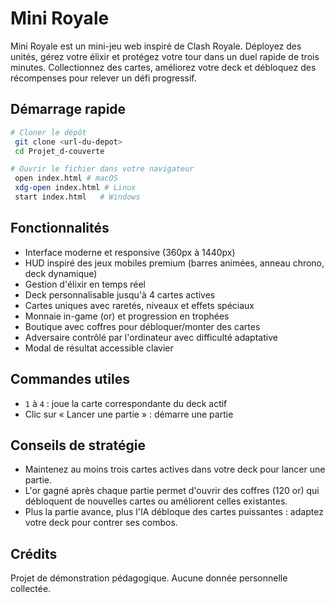 # Mini Royale

Mini Royale est un mini-jeu web inspiré de Clash Royale. Déployez des unités, gérez votre élixir et protégez votre tour dans un
duel rapide de trois minutes. Collectionnez des cartes, améliorez votre deck et débloquez des récompenses pour relever un défi
progressif.

## Démarrage rapide

```bash
# Cloner le dépôt
 git clone <url-du-depot>
 cd Projet_d-couverte

# Ouvrir le fichier dans votre navigateur
 open index.html # macOS
 xdg-open index.html # Linux
 start index.html   # Windows
```

## Fonctionnalités

- Interface moderne et responsive (360px à 1440px)
- HUD inspiré des jeux mobiles premium (barres animées, anneau chrono, deck dynamique)
- Gestion d'élixir en temps réel
- Deck personnalisable jusqu'à 4 cartes actives
- Cartes uniques avec raretés, niveaux et effets spéciaux
- Monnaie in-game (or) et progression en trophées
- Boutique avec coffres pour débloquer/monter des cartes
- Adversaire contrôlé par l'ordinateur avec difficulté adaptative
- Modal de résultat accessible clavier

## Commandes utiles

- `1` à `4` : joue la carte correspondante du deck actif
- Clic sur « Lancer une partie » : démarre une partie

## Conseils de stratégie

- Maintenez au moins trois cartes actives dans votre deck pour lancer une partie.
- L'or gagné après chaque partie permet d'ouvrir des coffres (120 or) qui débloquent de nouvelles cartes ou améliorent celles existantes.
- Plus la partie avance, plus l'IA débloque des cartes puissantes : adaptez votre deck pour contrer ses combos.

## Crédits

Projet de démonstration pédagogique. Aucune donnée personnelle collectée.
